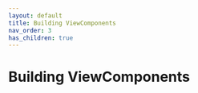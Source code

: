```yaml
---
layout: default
title: Building ViewComponents
nav_order: 3
has_children: true
---
```


# Building ViewComponents